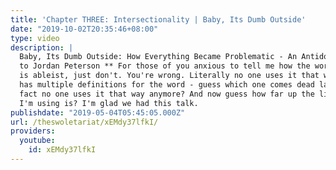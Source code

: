 ```yaml
---
title: 'Chapter THREE: Intersectionality | Baby, Its Dumb Outside'
date: "2019-10-02T20:35:46+08:00"
type: video
description: |
  Baby, Its Dumb Outside: How Everything Became Problematic - An Antidote
  to Jordan Peterson ** For those of you anxious to tell me how the word "dumb"
  is ableist, just don't. You're wrong. Literally no one uses it that way. The dictionary
  has multiple definitions for the word - guess which one comes dead last due to the
  fact no one uses it that way anymore? And now guess how far up the list the one
  I'm using is? I'm glad we had this talk.
publishdate: "2019-05-04T05:45:05.000Z"
url: /theswoletariat/xEMdy37lfkI/
providers:
  youtube:
    id: xEMdy37lfkI
---
```


